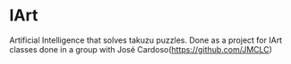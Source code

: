 # IArt
Artificial Intelligence that solves takuzu puzzles. Done as a project for IArt classes done in a group with José Cardoso(https://github.com/JMCLC)
